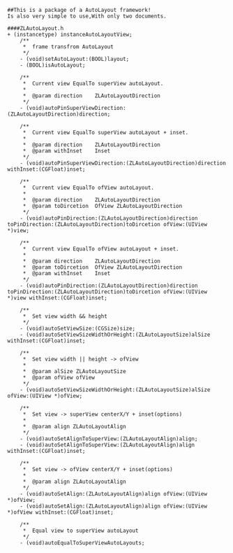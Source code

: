 	##This is a package of a AutoLayout framework!
	Is also very simple to use,With only two documents.
	
	####ZLAutoLayout.h
	+ (instancetype) instanceAutoLayoutView;
        /**
         *  frame transfrom AutoLayout
         */
        - (void)setAutoLayout:(BOOL)layout;
        - (BOOL)isAutoLayout;

        /**
         *  Current view EqualTo superView autoLayout.
         *
         *  @param direction    ZLAutoLayoutDirection
         */
        - (void)autoPinSuperViewDirection:(ZLAutoLayoutDirection)direction;

        /**
         *  Current view EqualTo superView autoLayout + inset.
         *
         *  @param direction    ZLAutoLayoutDirection
         *  @param withInset    Inset
         */
        - (void)autoPinSuperViewDirection:(ZLAutoLayoutDirection)direction withInset:(CGFloat)inset;

        /**
         *  Current view EqualTo ofView autoLayout.
         *
         *  @param direction    ZLAutoLayoutDirection
         *  @param toDircetion  OfView ZLAutoLayoutDirection
         */
        - (void)autoPinDirection:(ZLAutoLayoutDirection)direction toPinDirection:(ZLAutoLayoutDirection)toDircetion ofView:(UIView *)view;

        /**
         *  Current view EqualTo ofView autoLayout + inset.
         *
         *  @param direction    ZLAutoLayoutDirection
         *  @param toDircetion  OfView ZLAutoLayoutDirection
         *  @param withInset    Inset
         */
        - (void)autoPinDirection:(ZLAutoLayoutDirection)direction toPinDirection:(ZLAutoLayoutDirection)toDircetion ofView:(UIView *)view withInset:(CGFloat)inset;

        /**
         *  Set view width && height
         */
        - (void)autoSetViewSize:(CGSize)size;
        - (void)autoSetViewSizeWidthOrHeight:(ZLAutoLayoutSize)alSize withInset:(CGFloat)inset;

        /**
         *  Set view width || height -> ofView
         *
         *  @param alSize ZLAutoLayoutSize
         *  @param ofView ofView
         */
        - (void)autoSetViewSizeWidthOrHeight:(ZLAutoLayoutSize)alSize ofView:(UIView *)ofView;

        /**
         *  Set view -> superView centerX/Y + inset(options)
         *
         *  @param align ZLAutoLayoutAlign
         */
        - (void)autoSetAlignToSuperView:(ZLAutoLayoutAlign)align;
        - (void)autoSetAlignToSuperView:(ZLAutoLayoutAlign)align withInset:(CGFloat)inset;

        /**
         *  Set view -> ofView centerX/Y + inset(options)
         *
         *  @param align ZLAutoLayoutAlign
         */
        - (void)autoSetAlign:(ZLAutoLayoutAlign)align ofView:(UIView *)ofView;
        - (void)autoSetAlign:(ZLAutoLayoutAlign)align ofView:(UIView *)ofView withInset:(CGFloat)inset;

        /**
         *  Equal view to superView autoLayout
         */
        - (void)autoEqualToSuperViewAutoLayouts;
